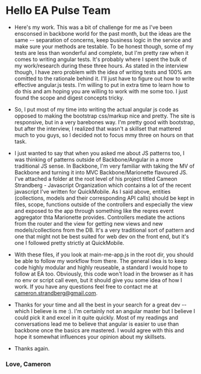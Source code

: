 # Hello EA Pulse Team

* Here's my work. This was a bit of challenge for me as I've been ensconsed in backbone world for the past month, but the ideas are the same -- separation of concerns, keep business logic in the service and make sure your methods are testable. To be honest though, some of my tests are less than wonderful and complete, but I'm pretty raw when it comes to writing angular tests. It's probably where I spent the bulk of my work/research during these three hours. As stated in the interview though, I have zero problem with the idea of writing tests and 100% am comitted to the rationale behind it. I'll just have to figure out how to write effective angular.js tests. I'm willing to put in extra time to learn how to do this and am hoping you are willing to work with me some too. I just found the scope and digest concepts tricky.

* So, I put most of my time into writing the actual angular js code as opposed to making the bootstrap css/markup nice and pretty. The site is responsive, but in a very barebones way. I'm pretty good with bootstrap, but after the interview, I realized that wasn't a skillset that mattered much to you guys, so I decided not to focus mmy three on hours on that task.

* I just wanted to say that when you asked me about JS patterns too, I was thinking of patterns outside of Backbone/Angular in a more traditional JS sense. In Backbone, I'm very familiar with taking the MV of Backbone and turning it into MVC Backbone/Marionette flavoured JS. I've attached a folder at the root level of his project titled Cameon Strandberg - Javascript Organization which contains a lot of the recent javascript I've written for QuickMobile. As I said above, entities (collections, models and their corresponding API calls) should be kept in files, scope, functions outside of the controllers and especially the view and exposed to the app through something like the reqres event aggregator thta Marionette provides. Controllers mediate the actions from the router and the view for getting new views and new models/collections from the DB. It's a very traditional sort of pattern and one that might not be best suited for web dev on the front end, but it's one I followed pretty strictly at QuickMobile.

* With these files, if you look at main-me-app.js in the root dir, you should be able to follow my workflow from there. The general idea is to keep code highly modular and highly reuseable, a standard I would hope to follow at EA too. Obviously, this code won't load in the browser as it has no env or script call even, but it should give you some idea of how I work. If you have any questions feel free to contact me at <cameron.strandberg@gmail.com>.

* Thanks for your time and all the best in your search for a great dev -- which I believe is me :). I'm certainly not an angular master but I believe I could pick it and excel in it quite quickly. Most of my readings and conversations lead me to believe that angular is easier to use than backbone once the basics are mastered. I would agree with this and hope it somewhat influences your opinion about my skillsets.

* Thanks again.

### Love, Cameron
